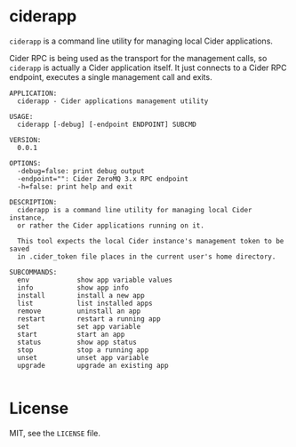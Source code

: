 # ciderapp

`ciderapp` is a command line utility for managing local Cider applications.

Cider RPC is being used as the transport for the management calls, so `ciderapp`
is actually a Cider application itself. It just connects to a Cider RPC endpoint,
executes a single management call and exits.

```text
APPLICATION:
  ciderapp - Cider applications management utility

USAGE:
  ciderapp [-debug] [-endpoint ENDPOINT] SUBCMD

VERSION:
  0.0.1

OPTIONS:
  -debug=false: print debug output
  -endpoint="": Cider ZeroMQ 3.x RPC endpoint
  -h=false: print help and exit

DESCRIPTION:
  ciderapp is a command line utility for managing local Cider instance,
  or rather the Cider applications running on it.

  This tool expects the local Cider instance's management token to be saved
  in .cider_token file places in the current user's home directory.

SUBCOMMANDS:
  env            show app variable values
  info           show app info
  install        install a new app
  list           list installed apps
  remove         uninstall an app
  restart        restart a running app
  set            set app variable
  start          start an app
  status         show app status
  stop           stop a running app
  unset          unset app variable
  upgrade        upgrade an existing app
  
```

# License

MIT, see the `LICENSE` file.

